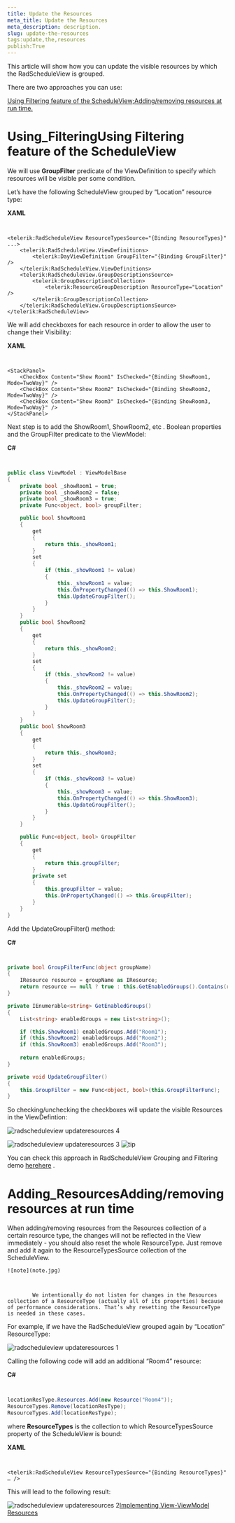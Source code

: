 ```yaml
---
title: Update the Resources
meta_title: Update the Resources
meta_description: description.
slug: update-the-resources
tags:update,the,resources
publish:True
---
```



This article will show how you can update the visible resources by which the RadScheduleView is grouped.

There are two approaches you can use:
   		

[Using Filtering feature of the ScheduleView;](#Using_Filtering)[Adding/removing resources at run time.](#Adding_Resources)

# Using_FilteringUsing Filtering feature of the ScheduleView

We will use __GroupFilter__ predicate of the ViewDefinition to specify which resources will be visible per some condition.
		

Let’s have the following ScheduleView grouped by “Location” resource type:
		




 __XAML__
    

```XAML


<telerik:RadScheduleView ResourceTypesSource="{Binding ResourceTypes}"  ...>		
	<telerik:RadScheduleView.ViewDefinitions>
		<telerik:DayViewDefinition GroupFilter="{Binding GroupFilter}" />
	</telerik:RadScheduleView.ViewDefinitions>			
	<telerik:RadScheduleView.GroupDescriptionsSource>
		<telerik:GroupDescriptionCollection>
			<telerik:ResourceGroupDescription ResourceType="Location" />
		</telerik:GroupDescriptionCollection>
	</telerik:RadScheduleView.GroupDescriptionsSource>
</telerik:RadScheduleView>

```



We will add checkboxes for each resource in order to allow the user to change their Visibility:
		




 __XAML__
    

```XAML


<StackPanel>
	<CheckBox Content="Show Room1" IsChecked="{Binding ShowRoom1, Mode=TwoWay}" />
	<CheckBox Content="Show Room2" IsChecked="{Binding ShowRoom2, Mode=TwoWay}" />
	<CheckBox Content="Show Room3" IsChecked="{Binding ShowRoom3, Mode=TwoWay}" />
</StackPanel>

```



Next step is to add the ShowRoom1, ShowRoom2, etc . Boolean properties and the GroupFilter predicate to the ViewModel:




 __C#__
    

```C#


public class ViewModel : ViewModelBase
{
	private bool _showRoom1 = true;
	private bool _showRoom2 = false;
	private bool _showRoom3 = true;
	private Func<object, bool> groupFilter;

	public bool ShowRoom1
	{
		get
		{
			return this._showRoom1;
		}
		set
		{
			if (this._showRoom1 != value)
			{
				this._showRoom1 = value;
				this.OnPropertyChanged(() => this.ShowRoom1);
				this.UpdateGroupFilter();
			}
		}
	}
	public bool ShowRoom2
	{
		get
		{
			return this._showRoom2;
		}
		set
		{
			if (this._showRoom2 != value)
			{
				this._showRoom2 = value;
				this.OnPropertyChanged(() => this.ShowRoom2);
				this.UpdateGroupFilter();
			}
		}
	}
	public bool ShowRoom3
	{
		get
		{
			return this._showRoom3;
		}
		set
		{
			if (this._showRoom3 != value)
			{
				this._showRoom3 = value;
				this.OnPropertyChanged(() => this.ShowRoom3);
				this.UpdateGroupFilter();
			}
		}
	}

	public Func<object, bool> GroupFilter
	{
		get
		{
			return this.groupFilter;
		}
		private set
		{
			this.groupFilter = value;
			this.OnPropertyChanged(() => this.GroupFilter);
		}
	}
}

```



Add the UpdateGroupFilter() method:




 __C#__
    

```C#


private bool GroupFilterFunc(object groupName)
{
	IResource resource = groupName as IResource;
	return resource == null ? true : this.GetEnabledGroups().Contains(resource.ResourceName, StringComparer.OrdinalIgnoreCase);
}

private IEnumerable<string> GetEnabledGroups()
{
	List<string> enabledGroups = new List<string>();

	if (this.ShowRoom1) enabledGroups.Add("Room1");
	if (this.ShowRoom2) enabledGroups.Add("Room2");
	if (this.ShowRoom3) enabledGroups.Add("Room3");
		
	return enabledGroups;
}

private void UpdateGroupFilter()
{
	this.GroupFilter = new Func<object, bool>(this.GroupFilterFunc);
}

```



So checking/unchecking the checkboxes will update the visible Resources in the ViewDefintion:

![radscheduleview updateresources 4](images/radscheduleview_updateresources_4.png)

![radscheduleview updateresources 3](images/radscheduleview_updateresources_3.png)
    ![tip](tip.jpg)
    	

You can check this approach in RadScheduleView Grouping and Filtering demo 
		[here](http://demos.telerik.com/silverlight/#ScheduleView/Grouping/GroupingAndFiltering)[here](http://demos.telerik.com/wpf/)
		.

# Adding_ResourcesAdding/removing resources at run time

When adding/removing resources from the Resources collection of  a certain resource type, the changes will not be reflected in the View immediately - you should also reset the whole ResourceType.  Just remove and add it again to the ResourceTypesSource collection of the ScheduleView.
    	
    ![note](note.jpg)
    	


    		We intentionally do not listen for changes in the Resources collection of a ResourceType (actually all of its properties) because of performance considerations. That’s why resetting the ResourceType is needed in these cases.
    		

For example, if we have the RadScheduleView grouped again by “Location” ResourceType:

![radscheduleview updateresources 1](images/radscheduleview_updateresources_1.png)

Calling the following code will add an additional “Room4” resource:




 __C#__
    

```C#


locationResType.Resources.Add(new Resource("Room4"));
ResourceTypes.Remove(locationResType);
ResourceTypes.Add(locationResType);

```



where __ResourceTypes__ is the collection to which ResourceTypesSource property of the ScheduleView is bound:




 __XAML__
    

```XAML


<telerik:RadScheduleView ResourceTypesSource="{Binding ResourceTypes}" … />

```



This will lead to the following result:

![radscheduleview updateresources 2](images/radscheduleview_updateresources_2.png)[Implementing View-ViewModel ](&#123;&#123slug:implementing-view-viewmodel-&#125;&#125;)[Resources](&#123;&#123slug:resources&#125;&#125;)

